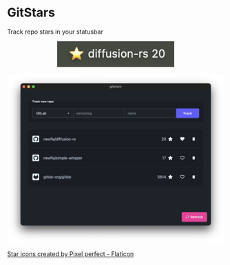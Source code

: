 # GitStars
Track repo stars in your statusbar
<p align="center">
<img src="https://github.com/newfla/gitstars/blob/main/doc_assets/toolbar.png" />
</p>

![Main window](https://github.com/newfla/gitstars/blob/main/doc_assets/main.png)


<a href="https://www.flaticon.com/free-icons/star" title="star icons">Star icons created by Pixel perfect - Flaticon</a>